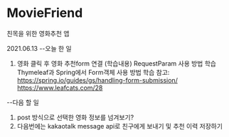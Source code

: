 # MovieFriend
친목을 위한 영화추천 앱

2021.06.13
--오늘 한 일
1. 영화 클릭 후 영화 추천form 연결 
(학습내용)
RequestParam 사용 방법 학습
Thymeleaf과 Spring에서 Form객체 사용 방법 학습
참고: https://spring.io/guides/gs/handling-form-submission/
        https://www.leafcats.com/28

--다음 할 일
1. post 방식으로 선택한 영화 정보를 넘겨보기?
2. 다음번에는 kakaotalk message api로 친구에게 보내기 및 추천 이력 저장하기

